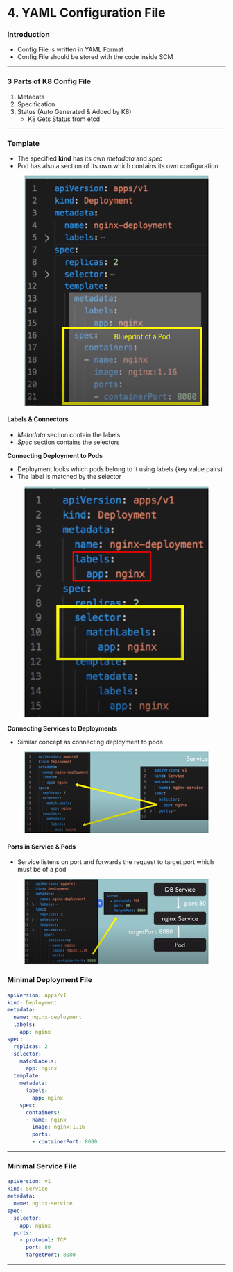 # 4. YAML Configuration File

### Introduction

* Config File is written in YAML Format
* Config File should be stored with the code inside SCM

***

### 3 Parts of K8 Config File

1. Metadata
2. Specification
3. Status (Auto Generated & Added by K8)
   * K8 Gets Status from etcd

***

### Template

* The specified **kind** has its own _metadata_ and _spec_
* Pod has also a section of its own which contains its own configuration&#x20;

<figure><img src="../../../.gitbook/assets/image (39).png" alt=""><figcaption></figcaption></figure>

#### Labels & Connectors

* _Metadata_ section contain the labels
* _Spec_ section contains the selectors

**Connecting Deployment to Pods**

* Deployment looks which pods belong to it using labels (key value pairs)
* The label is matched by the selector&#x20;

<figure><img src="../../../.gitbook/assets/image (13).png" alt=""><figcaption></figcaption></figure>

**Connecting Services to Deployments**

* Similar concept as connecting deployment to pods&#x20;

<figure><img src="../../../.gitbook/assets/image (58).png" alt=""><figcaption></figcaption></figure>

#### Ports in Service & Pods

* Service listens on port and forwards the request to target port which must be of a pod&#x20;

<figure><img src="../../../.gitbook/assets/image (57).png" alt=""><figcaption></figcaption></figure>

### Minimal Deployment File

```yaml
apiVersion: apps/v1
kind: Deployment
metadata:
  name: nginx-deployment
  labels:
    app: nginx
spec:
  replicas: 2
  selector:
    matchLabels:
      app: nginx
  template:
    metadata:
      labels:
        app: nginx
    spec:
      containers:
      - name: nginx
        image: nginx:1.16
        ports:
        - containerPort: 8080
```

***

### Minimal Service File

```yaml
apiVersion: v1
kind: Service
metadata:
  name: nginx-service
spec:
  selector:
    app: nginx
  ports:
    - protocol: TCP
      port: 80
      targetPort: 8080
```

***
